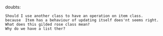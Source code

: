 doubts:

    Should I use another class to have an operation on item class.
    because  Item has a behaviour of updating itself does'nt seems right.
    What does this gilded rose class mean?
    Why do we have a list ther?
